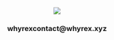 <h1 align="center">
    <img src="https://readme-typing-svg.herokuapp.com/?font=Righteous&size=35&center=true&vCenter=true&width=500&height=70&duration=2000&lines=Hi+There!+👋;+I'm+Salim!;" />
</h1>
<h3 align="center">whyrexcontact@whyrex.xyz</h3>


<p align="left">
</p>
